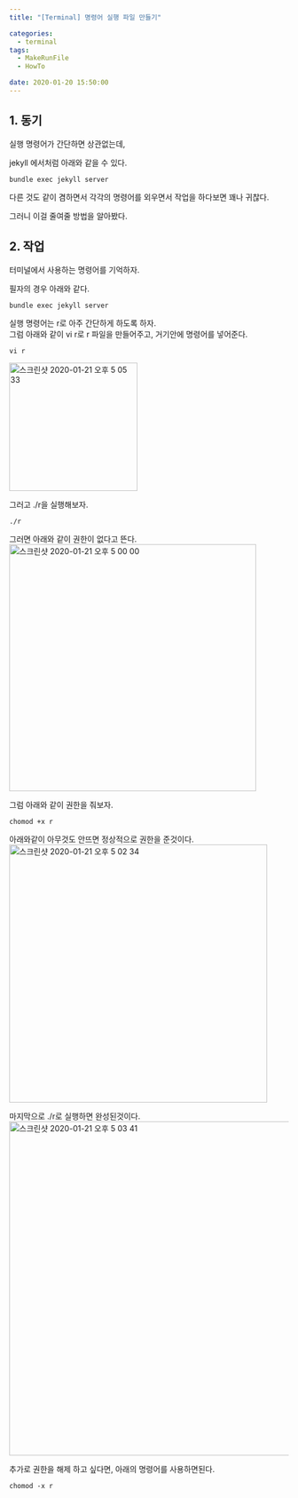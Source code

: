 ```yaml
---
title: "[Terminal] 명령어 실행 파일 만들기"

categories:
  - terminal
tags:
  - MakeRunFile
  - HowTo

date: 2020-01-20 15:50:00
---
```



## 1. 동기

실행 명령어가 간단하면 상관없는데,  
  
jekyll 에서처럼 아래와 같을 수 있다.  
```
bundle exec jekyll server
```


다른 것도 같이 겸하면서 각각의 명령어를 외우면서 작업을 하다보면 꽤나 귀찮다.  
  
그러니 이걸 줄여줄 방법을 알아봤다.  


## 2. 작업

터미널에서 사용하는 명령어를 기억하자.  
  
필자의 경우 아래와 같다.  
```
bundle exec jekyll server
```

실행 명령어는 r로 아주 간단하게 하도록 하자.  
그럼 아래와 같이 vi r로 r 파일을 만들어주고, 거기안에 명령어를 넣어준다.  

```
vi r
```
<img width="231" alt="스크린샷 2020-01-21 오후 5 05 33" src="https://user-images.githubusercontent.com/20227720/72786162-3e73c680-3c70-11ea-8e04-3b0f12ed9202.png">


그러고 ./r을 실행해보자.
```
./r
```

그러면 아래와 같이 권한이 없다고 뜬다.  
<img width="445" alt="스크린샷 2020-01-21 오후 5 00 00" src="https://user-images.githubusercontent.com/20227720/72785861-7fb7a680-3c6f-11ea-946b-1542c97fbfc0.png">

그럼 아래와 같이 권한을 줘보자.
```
chomod +x r
```
아래와같이 아무것도 안뜨면 정상적으로 권한을 준것이다.  
<img width="465" alt="스크린샷 2020-01-21 오후 5 02 34" src="https://user-images.githubusercontent.com/20227720/72785985-d7561200-3c6f-11ea-9cc4-75f0ce4a2348.png">

마지막으로 ./r로 실행하면 완성된것이다.  
<img width="602" alt="스크린샷 2020-01-21 오후 5 03 41" src="https://user-images.githubusercontent.com/20227720/72786043-fc4a8500-3c6f-11ea-8803-dea5fc4efbd4.png">


추가로 권한을 해제 하고 싶다면, 아래의 명령어를 사용하면된다.  
```
chomod -x r
```